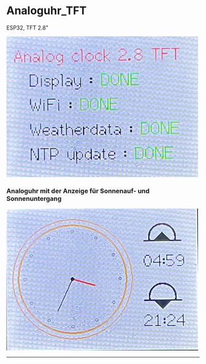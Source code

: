 # Analoguhr_TFT
ESP32, TFT 2.8"

![Bild](/Pics/Analoguhr21.png)

### Analoguhr mit der Anzeige für Sonnenauf- und Sonnenuntergang

![Bild](/Pics/Analoguhr1.png)

---
